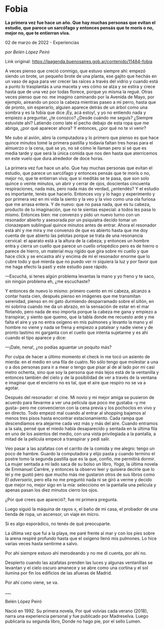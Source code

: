 # Fobia

**La primera vez fue hace un año. Que hay muchas personas que evitan el estudio, que parece un sarcófago y entonces pensás que te morís o no, mejor no, que te entierran viva.**

02 de marzo de 2022 - Experiencias

_por Belén López Peiró_

Link original: https://laagenda.buenosaires.gob.ar/contenido/11484-fobia



A veces pienso que creció conmigo, que estuvo siempre ahí: empezó siendo un brote, un pequeño brote de una planta, ese gajito que hechás en un vaso de agua para ver crecer las raíces a través del vidrio y cuando está a punto lo trasplantás a una maceta y ves cómo se alza y se estira y crece hasta que de una vez por todas florece, porque yo misma la regué. Otras veces pienso que no: me imagino caminando por la Avenida de Mayo, por ejemplo, aireando un poco la cabeza mientras paseo a mi perro, hasta que de pronto, sin esperarlo, alguien aparece detrás de un árbol como una sombra y es la fobia que dice ¡Ey, acá estoy!, y yo no entiendo nada y empiezo a preguntar, ¿te conozco? ¿Desde cuándo me seguís? ¿Siempre estuviste ahí? Latiendo como late el pecho debajo de esta ropa que me abriga, ¿por qué aparecer ahora? Y entonces, ¿por qué no te vi venir?




Me subo al avión, abro la computadora y lo primero que pienso es que hace quince minutos tomé la primera pastilla y todavía faltan tres horas para el almuerzo o la cena, qué se yo, no sé cómo le llaman pero sí sé que es media tarde y que será la única comida que nos den hasta que aterricemos en este vuelo que dura alrededor de doce horas.




La primera vez fue hace un año. Que hay muchas personas que evitan el estudio, que parece un sarcófago y entonces pensás que te morís o no, mejor no, que te entierran viva; que si meditás se te pasa, que son solo quince o veinte minutos, un abrir y cerrar de ojos, doscientas cincuenta respiraciones, nada más, pero nada más de verdad, ¿entendés? Y el estudio es importante, tenés que hacerlo. Entonces voy y lo hago y experimento y por primera vez en mi vida la siento y la veo y la vivo como una ola furiosa que me arrasa entera. Y de nuevo: que no pasa nada, que es tu cabeza, producto de tu imaginación, que no te sientas especial: a todos les pasa lo mismo. Entonces bien: me convenzo y pido un nuevo turno con un resonador abierto y asesorada por un psiquiatra decido tomar un clonazepam sublingual quince minutos antes de entrar. Ahora el resonador está ahí y me mira y me convenzo de que es abierto hasta que me doy cuenta de que abierto las pelotas porque se trata de una resonancia cervical: el aparato está a la altura de la cabeza; y entonces un hombre entra y cierra un cuello que parece un cuello ortopédico pero es de hierro o parece de hierro, un material muy rígido que gira sobre mi cuello y que hace click y se encastra ahí y encima de mí el resonador enorme que lo cubre todo y qué mierda que no puedo ver ni siquiera la luz y por favor que me haga efecto la pasti y este estudio pase rápido.




—Escuchá, si tenes algún problema levantas la mano y yo freno y te saco, sin ningún problema eh, ¿me escuchaste?




Y entonces de nuevo lo mismo: primero cuento en mi cabeza, alcanzo a contar hasta cien, después pienso en imágenes que me transmitan serenidad, pienso en mi gato durmiendo desparramado sobre el sillón, en mi sobrina cuando me da un abrazo, en la sensación de estar en el mar flotando, pero nada de eso importa porque la cabeza me gana y empiezo a transpirar, y siento que quemo, que la tabla donde me recuesto arde y me falta el aire y ya no entra oxígeno en mis pulmones y levanto la mano y el hombre no viene y nada se frena y empiezo a patalear y nadie viene y de pronto lastimo mi garganta con el cuello que intenta sujetarme y es ahí cuando el tipo aparece y dice:




—¡Dale, nena!, ¿no podías aguantar un poquito más?




Por culpa de hacer a último momento el check in me tocó un asiento de mierda: en el medio en una fila de cuatro. No sólo tengo que molestar a una o a dos personas para ir a mear o tengo que pisar al de al lado por mi casi metro ochenta, sino que soy la persona que más lejos está de la ventanilla y entonces también del cielo y de la posibilidad de ver a través de la ventana e imaginar que el encierro no es tal, que el aire que respiro no se va a agotar.




Después del resonador: el cine. Mi novio y mi mejor amiga se pusieron de acuerdo para llevarme a ver una película que poco me gustaba –y me gusta– pero me convencieron con la cena previa y los pochoclos en vivo y en directo. Todo empezó mal cuando al entrar al shopping bajamos al menos tres pisos hasta encontrar estacionamiento. Cada rampa que descendíamos era alejarme cada vez más y más del aire. Cuando entramos a la sala, pensé que el miedo había desaparecido y sentada en la última fila en uno de los asientos del medio, con una vista privilegiada a la pantalla, a mitad de la película empecé a transpirar y pedí salir.




Veo pasar a las azafatas con el carrito de la comida y me alegro: tengo un poco de hambre. Guardo la computadora y elijo pasta y cuando termino el postre tomo la segunda pastilla que es la que, confío, me permitirá dormir. La mujer sentada a mi lado saca de su bolso un libro, *Yoga*, la última novela de Emmanuel Carrère, y entonces la observo leer y quisiera decirle que lo leí y me gustó pero que mucho más me gustaron otros de sus libros como *El adversario*, pero ella no me preguntó nada ni se giró a verme y decido que mejor no, mejor sigo en la mía: selecciono en la pantalla una película y apenas pasan los diez minutos cierro los ojos.




¿Por qué crees que apareció?, fue mi primera pregunta.




Luego siguió la máquina de rayos x, el baño de mi casa, el probador de una tienda de ropa, un ascensor, un viaje en micro.




Si es algo esporádico, no tenés de qué preocuparte.




La última vez que fui a la playa, me paré frente al mar y con los pies sobre la arena respiré profundo hasta que el oxígeno llenó mis pulmones. Lo hice varias veces hasta sentirme a salvo.




Por ahí siempre estuvo ahí merodeando y no me di cuenta, por ahí no.




Despierto cuando las azafatas prenden las luces y algunas ventanillas se levantan y el cielo oscuro amanece y se abre como una cortina y el sol ilumina por fin los edificios de las afueras de Madrid.




Por ahí como viene, se va.




\_\_\_




Belén López Peiró




Nació en 1992. Su primera novela, Por qué volvías cada verano (2018), narra una experiencia personal y fue publicado por Madreselva. Luego publicaría su segunda libro, Donde no hago pie, por el sello Lumen.



